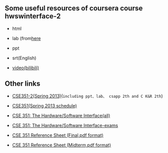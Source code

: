 ## Some useful resources of coursera course hwswinterface-2

- html

- lab (from[here](https://github.com/wangchangli/hwswinterface-002)

- ppt

- srt(English)

- [video(bilibili)](https://www.bilibili.com/video/BV1Yz4y1D7W8/)

## Other links

- [CSE351-2(Spring 2013)](https://github.com/YurieCo/CSE351-2)(`including ppt、lab、 csapp 2th and C K&R 2th`)

- [CSE351(Spring 2013 schedule)](https://courses.cs.washington.edu/courses/cse351/13sp/schedule.html)

- [CSE 351: The Hardware/Software Interface(all)](https://courses.cs.washington.edu/courses/cse351)

- [CSE 351: The Hardware/Software Interface-exams](https://courses.cs.washington.edu/courses/cse351/20su/exams/)

- [CSE 351 Reference Sheet (Final,pdf format)](https://courses.cs.washington.edu/courses/cse351/20su/exams/ref-final.pdf)

- [CSE 351 Reference Sheet (Midterm,pdf format)](https://courses.cs.washington.edu/courses/cse351/20su/exams/ref-mt.pdf)